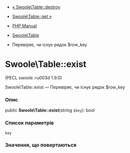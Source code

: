 - [« Swoole\Table::destroy](swoole-table.destroy.md)
- [Swoole\Table::get »](swoole-table.get.md)

- [PHP Manual](index.md)
- [Swoole\Table](class.swoole-table.md)
- Перевіряє, чи існує рядок $row_key

# Swoole\Table::exist

(PECL swoole \>u003d 1.9.0)

Swoole\Table::exist — Перевіряє, чи існує рядок $row_key

### Опис

public **Swoole\Table::exist**(string `$key`): bool

### Список параметрів

`key`

### Значення, що повертаються
